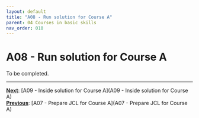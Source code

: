 ```yaml
---
layout: default
title: "A08 - Run solution for Course A"
parent: 04 Courses in basic skills
nav_order: 010
---
```


# A08 - Run solution for Course A

To be completed.  




---
**<u>Next</u>**: [A09 - Inside solution for Course A](A09 - Inside solution for Course A)   
**<u>Previous</u>**: [A07 - Prepare JCL for Course A](A07 - Prepare JCL for Course A)  
